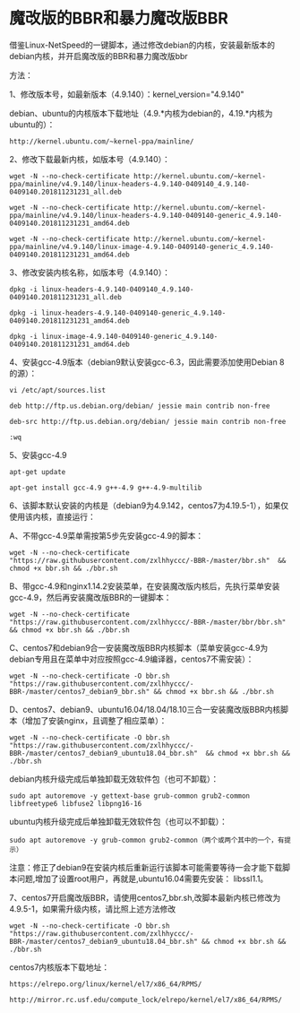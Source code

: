 # 魔改版的BBR和暴力魔改版BBR

借鉴Linux-NetSpeed的一键脚本，通过修改debian的内核，安装最新版本的debian内核，并开启魔改版的BBR和暴力魔改版bbr

方法：

1、修改版本号，如最新版本（4.9.140）：kernel_version="4.9.140"

debian、ubuntu的内核版本下载地址（4.9.*内核为debian的，4.19.*内核为ubuntu的）：
```
http://kernel.ubuntu.com/~kernel-ppa/mainline/
````
2、修改下载最新内核，如版本号（4.9.140）：
`````
wget -N --no-check-certificate http://kernel.ubuntu.com/~kernel-ppa/mainline/v4.9.140/linux-headers-4.9.140-0409140_4.9.140-0409140.201811231231_all.deb

wget -N --no-check-certificate http://kernel.ubuntu.com/~kernel-ppa/mainline/v4.9.140/linux-headers-4.9.140-0409140-generic_4.9.140-0409140.201811231231_amd64.deb

wget -N --no-check-certificate http://kernel.ubuntu.com/~kernel-ppa/mainline/v4.9.140/linux-image-4.9.140-0409140-generic_4.9.140-0409140.201811231231_amd64.deb
``````
3、修改安装内核名称，如版本号（4.9.140）：
````````
dpkg -i linux-headers-4.9.140-0409140_4.9.140-0409140.201811231231_all.deb

dpkg -i linux-headers-4.9.140-0409140-generic_4.9.140-0409140.201811231231_amd64.deb

dpkg -i linux-image-4.9.140-0409140-generic_4.9.140-0409140.201811231231_amd64.deb
````````
4、安装gcc-4.9版本（debian9默认安装gcc-6.3，因此需要添加使用Debian 8的源）：
````````
vi /etc/apt/sources.list

deb http://ftp.us.debian.org/debian/ jessie main contrib non-free

deb-src http://ftp.us.debian.org/debian/ jessie main contrib non-free

:wq
````````
5、安装gcc-4.9
```````
apt-get update

apt-get install gcc-4.9 g++-4.9 g++-4.9-multilib
````````
6、该脚本默认安装的内核是（debian9为4.9.142，centos7为4.19.5-1），如果仅使用该内核，直接运行：

A、不带gcc-4.9菜单需按第5步先安装gcc-4.9的脚本：
````````
wget -N --no-check-certificate "https://raw.githubusercontent.com/zxlhhyccc/-BBR-/master/bbr.sh"  && chmod +x bbr.sh && ./bbr.sh 
````````
B、带gcc-4.9和nginx1.14.2安装菜单，在安装魔改版内核后，先执行菜单安装gcc-4.9，然后再安装魔改版BBR的一键脚本：
`````
wget -N --no-check-certificate "https://raw.githubusercontent.com/zxlhhyccc/-BBR-/master/bbr/bbr.sh" && chmod +x bbr.sh && ./bbr.sh
`````
C、centos7和debian9合一安装魔改版BBR内核脚本（菜单安装gcc-4.9为debian专用且在菜单中对应按照gcc-4.9编译器，centos7不需安装）：
`````
wget -N --no-check-certificate -O bbr.sh "https://raw.githubusercontent.com/zxlhhyccc/-BBR-/master/centos7_debian9_bbr.sh" && chmod +x bbr.sh && ./bbr.sh
`````
D、centos7、debian9、ubuntu16.04/18.04/18.10三合一安装魔改版BBR内核脚本（增加了安装nginx，且调整了相应菜单）：
`````
wget -N --no-check-certificate -O bbr.sh "https://raw.githubusercontent.com/zxlhhyccc/-BBR-/master/centos7_debian9_ubuntu18.04_bbr.sh"  && chmod +x bbr.sh && ./bbr.sh
`````
debian内核升级完成后单独卸载无效软件包（也可不卸载）：
`````
sudo apt autoremove -y gettext-base grub-common grub2-common libfreetype6 libfuse2 libpng16-16
`````
ubuntu内核升级完成后单独卸载无效软件包（也可以不卸载）：
``````
sudo apt autoremove -y grub-common grub2-common（两个或两个其中的一个，有提示）
```````
注意：修正了debian9在安装内核后重新运行该脚本可能需要等待一会才能下载脚本问题,增加了设置root用户，再就是,ubuntu16.04需要先安装： libssl1.1。

7、centos7开启魔改版BBR，请使用centos7_bbr.sh,改脚本最新内核已修改为4.9.5-1，如果需升级内核，请比照上述方法修改
`````
wget -N --no-check-certificate -O bbr.sh "https://raw.githubusercontent.com/zxlhhyccc/-BBR-/master/centos7_debian9_ubuntu18.04_bbr.sh" && chmod +x bbr.sh && ./bbr.sh
`````
centos7内核版本下载地址：
````
https://elrepo.org/linux/kernel/el7/x86_64/RPMS/

http://mirror.rc.usf.edu/compute_lock/elrepo/kernel/el7/x86_64/RPMS/ 
````
